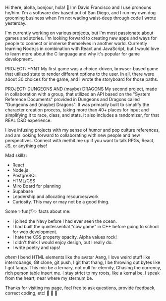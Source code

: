 ### 
Hi there, aloha, bonjour, hola! 👋 I'm David Francisco and I use pronouns he/him.
I'm a software dev based out of San Diego, and I run my own dog grooming business when I'm not wading waist-deep through code I wrote yesterday.
  
  I'm currently working on various projects, but I'm most passionate about games and stories. I'm looking forward to creating new apps and ways for people to connect or immerse themselves in another world. Currently learning Node.js in combination with React and JavaScript, but I would love to learn more about the C language and why it's popular for game development.
  
  PROJECT: HYNT
  My first game was a choice-driven, browser-based game that utilized state to render different options to the user. In all, there were about 30 choices for the game, and I wrote the storyboard for those paths.

  PROJECT: DUNGEONS AND (maybe) DRAGONS
  My second project, made in collaboration with a group, that utilized an API based on the "System Reference Documents" provided in Dungeons and Dragons called "Dungeons and (maybe) Dragons". It was primarily built to simplify the character creation process, taking more than 40+ places for input and simplifying it to race, class, and stats. It also includes a randomizer, for that REAL D&D experience.
  
  I love infusing projects with my sense of humor and pop culture references, and am looking forward to collaborating with new people and new perspectives. Connect with me/hit me up if you want to talk RPGs, React, JS, or anything else!

Mad skillz:
- React
- Node.js
- PostgreSQL
- HTML/CSS
- Miro Board for planning
- Supabase
- Leadership and allocating resources/work
- Curiosity. This may or may not be a good thing.

Some ✨fun(?)✨ facts about me:
- I joined the Navy before I had ever seen the ocean.
- I had built the quintessential "cow game" in C++ before going to school for web development.
- I hate the CSS property opacity. Alpha values rock!
- I didn't think I would enjoy design, but I really do.
- I write poetry and raps!

*ahem*
I bend HTML elements like the avatar Aang,
I love weird stuff like interrobangs,
Git clone, git push, I git that thang,
I be throwing out bytes like I got fangs.
This mic be a ternary, not null for eternity,
Chasing the currency, rich person table insert me.
I stay strict to my roots, like a kernal be,
I speak from the heart, near where my sternum be.

Thanks for visiting my page, feel free to ask questions, provide feedback, correct coding, etc!  👋  👋  👋 


<!--
**dfrancisco26/dfrancisco26** is a ✨ _special_ ✨ repository because its `README.md` (this file) appears on your GitHub profile.

Here are some ideas to get you started:

- 🔭 I’m currently working on ...
- 🌱 I’m currently learning ...
- 👯 I’m looking to collaborate on ...
- 🤔 I’m looking for help with ...
- 💬 Ask me about ...
- 📫 How to reach me: ...
- 😄 Pronouns: ...
- ⚡ Fun fact: ...
-->
